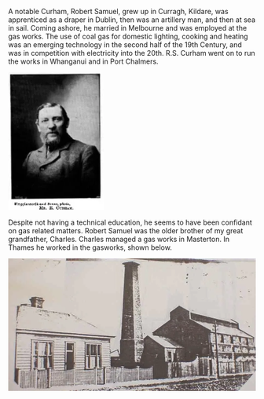 A notable Curham, Robert Samuel, grew up in Curragh, Kildare, was apprenticed as a draper in Dublin, then was an artillery man, and then at sea in sail. Coming ashore, he married in Melbourne and was employed at the gas works. The use of coal gas for domestic lighting, cooking and heating was an emerging technology in the second half of the 19th Century, and was in competition with electricity into the 20th. R.S. Curham went on to run the works in Whanganui and in Port Chalmers. 

![](../../assets/Gas_works.webp)

Despite not having a technical education, he seems to have been confidant on gas related matters. Robert Samuel was the older brother of my great grandfather, Charles. Charles managed a gas works in Masterton.  In Thames he worked in the gasworks, shown below.

![](../../assets/Gas_works-1.webp)